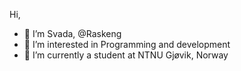 Hi,
- 👋 I’m Svada, @Raskeng
- 👀 I’m interested in Programming and development
- 🌱 I’m currently a student at NTNU Gjøvik, Norway

<!---
Raskeng/Raskeng is a ✨ special ✨ repository because its `README.md` (this file) appears on your GitHub profile.
You can click the Preview link to take a look at your changes.
--->
